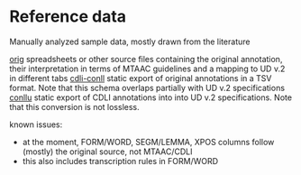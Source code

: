 # Reference data

Manually analyzed sample data, mostly drawn from the literature

[orig](orig) spreadsheets or other source files containing the original annotation, their interpretation in terms of MTAAC guidelines and a mapping to UD v.2 in different tabs
[cdli-conll](cdli-conll) static export of original annotations in a TSV format. Note that this schema overlaps partially with UD v.2 specifications
[conllu](conllu) static export of CDLI annotations into into UD v.2 specifications. Note that this conversion is not lossless.

known issues:
- at the moment, FORM/WORD, SEGM/LEMMA, XPOS columns follow (mostly) the original source, not MTAAC/CDLI
- this also includes transcription rules in FORM/WORD